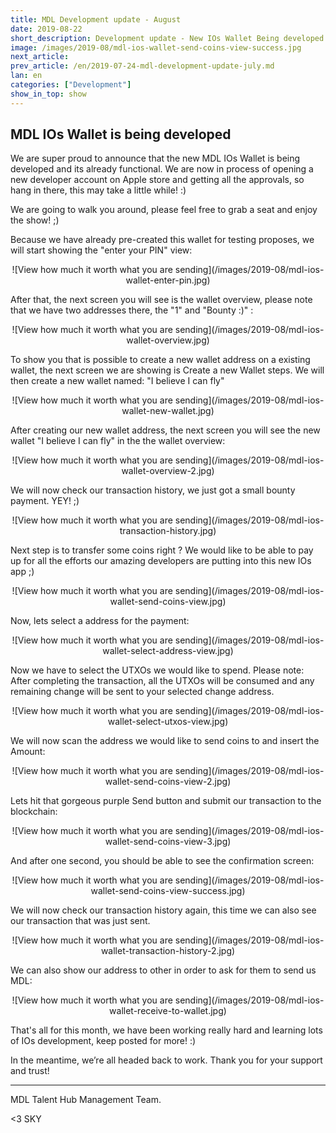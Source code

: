 ```yaml
---
title: MDL Development update - August
date: 2019-08-22
short_description: Development update - New IOs Wallet Being developed
image: /images/2019-08/mdl-ios-wallet-send-coins-view-success.jpg
next_article: 
prev_article: /en/2019-07-24-mdl-development-update-july.md
lan: en
categories: ["Development"]
show_in_top: show
---
```


## MDL IOs Wallet is being developed 

We are super proud to announce that the new MDL IOs Wallet is being developed and its already functional. 
We are now in process of opening a new developer account on Apple store and getting all the approvals, so hang in there, this may take a little while! :)



We are going to walk you around, please feel free to grab a seat and enjoy the show! ;)


Because we have already pre-created this wallet for testing proposes, we will start showing the "enter your PIN" view:

<center>
![View how much it worth what you are sending](/images/2019-08/mdl-ios-wallet-enter-pin.jpg)
</center>



After that, the next screen you will see is the wallet overview, please note that we have two addresses there, the "1" and "Bounty :)" :
<center>
![View how much it worth what you are sending](/images/2019-08/mdl-ios-wallet-overview.jpg)
</center>


To show you that is possible to create a new wallet address on a existing wallet, the next screen we are showing is Create a new Wallet steps.
We will then create a new wallet named: "I believe I can fly"

<center>
![View how much it worth what you are sending](/images/2019-08/mdl-ios-wallet-new-wallet.jpg)
</center>


After creating our new wallet address, the next screen you will see the new wallet "I believe I can fly" in the the wallet overview:
<center>
![View how much it worth what you are sending](/images/2019-08/mdl-ios-wallet-overview-2.jpg)
</center>


We will now check our transaction history, we just got a small bounty payment. YEY! ;)
<center>
![View how much it worth what you are sending](/images/2019-08/mdl-ios-transaction-history.jpg)
</center>


Next step is to transfer some coins right ? We would like to be able to pay up for all the efforts our amazing developers are putting into this new IOs app ;)
<center>
![View how much it worth what you are sending](/images/2019-08/mdl-ios-wallet-send-coins-view.jpg)
</center>


Now, lets select a address for the payment:
<center>
![View how much it worth what you are sending](/images/2019-08/mdl-ios-wallet-select-address-view.jpg)
</center>


Now we have to select the UTXOs we would like to spend. Please note: After completing the transaction, all the UTXOs will be consumed and any remaining change will 
be sent to your selected change address.

<center>
![View how much it worth what you are sending](/images/2019-08/mdl-ios-wallet-select-utxos-view.jpg)
</center>

We will now scan the address we would like to send coins to and insert the Amount:

<center>
![View how much it worth what you are sending](/images/2019-08/mdl-ios-wallet-send-coins-view-2.jpg)
</center>


Lets hit that gorgeous purple Send button and submit our transaction to the blockchain:
<center>
![View how much it worth what you are sending](/images/2019-08/mdl-ios-wallet-send-coins-view-3.jpg)
</center>


And after one second, you should be able to see the confirmation screen:
<center>
![View how much it worth what you are sending](/images/2019-08/mdl-ios-wallet-send-coins-view-success.jpg)
</center>



We will now check our transaction history again, this time we can also see our transaction that was just sent.
<center>
![View how much it worth what you are sending](/images/2019-08/mdl-ios-wallet-transaction-history-2.jpg)
</center>


We can also show our address to other in order to ask for them to send us MDL:
<center>
![View how much it worth what you are sending](/images/2019-08/mdl-ios-wallet-receive-to-wallet.jpg)
</center>



That's all for this month, we have been working really hard and learning lots of IOs development, keep posted for more! :)

In the meantime, we’re all headed back to work. Thank you for your support and trust!



---
MDL Talent Hub Management Team.

<3 SKY
